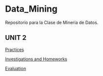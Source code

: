 # Data_Mining
Repositorio para la Clase de Minería de Datos.


## UNIT 2

[Practices](https://github.com/Marquez99/Data_Mining/tree/Unit_2/Practices)

[Investigations and Homeworks](https://github.com/Marquez99/Data_Mining/tree/Unit_2/Investigations%20and%20Homeworks)

[Evaluation](https://github.com/Marquez99/Data_Mining/tree/Unit_2/Evaluation)
